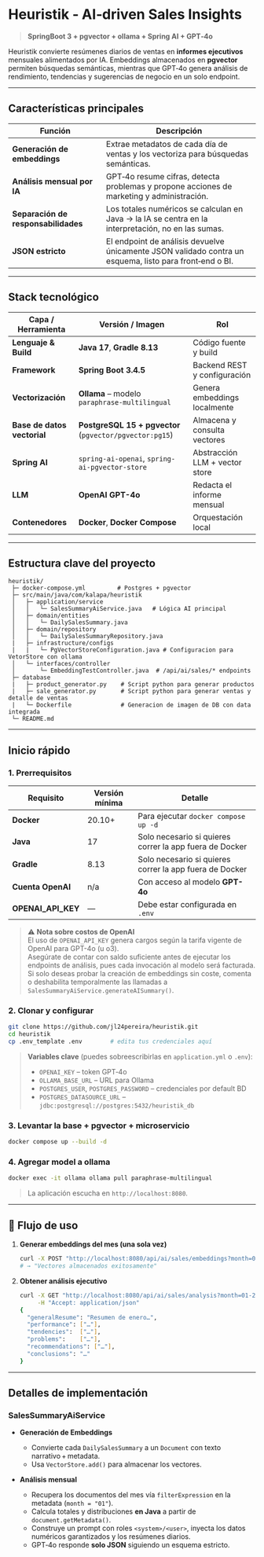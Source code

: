 # Heuristik ‑ AI‑driven Sales Insights

> **SpringBoot 3 + pgvector + ollama + Spring AI + GPT‑4o**

Heuristik convierte resúmenes diarios de ventas en **informes ejecutivos** mensuales alimentados por IA.
Embeddings almacenados en **pgvector** permiten búsquedas semánticas, mientras que GPT‑4o genera análisis de rendimiento, tendencias y sugerencias de negocio en un solo endpoint.

---
## Características principales

| Función                             | Descripción                                                                                             |
| ----------------------------------- | ------------------------------------------------------------------------------------------------------- |
| **Generación de embeddings**        | Extrae metadatos de cada día de ventas y los vectoriza para búsquedas semánticas.                       |
| **Análisis mensual por IA**         | GPT‑4o resume cifras, detecta problemas y propone acciones de marketing y administración.               |
| **Separación de responsabilidades** | Los totales numéricos se calculan en Java → la IA se centra en la interpretación, no en las sumas.      |
| **JSON estricto**                   | El endpoint de análisis devuelve únicamente JSON validado contra un esquema, listo para front‑end o BI. |

---
## Stack tecnológico

| Capa / Herramienta                        | Versión / Imagen                                        | Rol |
|-------------------------------------------|---------------------------------------------------------|-----|
| **Lenguaje & Build**                      | **Java 17**, **Gradle 8.13**                            | Código fuente y build |
| **Framework**                             | **Spring Boot 3.4.5**                                   | Backend REST y configuración |
| **Vectorización**                         | **Ollama** – modelo `paraphrase-multilingual`           | Genera embeddings localmente |
| **Base de datos vectorial**               | **PostgreSQL 15 + pgvector** (`pgvector/pgvector:pg15`) | Almacena y consulta vectores |
| **Spring AI**                             | `spring-ai-openai`, `spring-ai-pgvector-store`          | Abstracción LLM + vector store |
| **LLM**                                   | **OpenAI GPT-4o**                                       | Redacta el informe mensual |
| **Contenedores**                          | **Docker**, **Docker Compose**                          | Orquestación local |

---
## Estructura clave del proyecto

```
heuristik/
 ├─ docker-compose.yml         # Postgres + pgvector
 ├─ src/main/java/com/kalapa/heuristik
 │   ├─ application/service
 │   │   └─ SalesSummaryAiService.java   # Lógica AI principal
 │   ├─ domain/entities
 │   │   └─ DailySalesSummary.java
 │   ├─ domain/repository
 │   │   └─ DailySalesSummaryRepository.java
 |   ├─ infrastructure/configs
 |   |   └─ PgVectorStoreConfiguration.java # Configuracion para VetorStore con ollama
 │   └─ interfaces/controller
 │       └─ EmbeddingTestController.java  # /api/ai/sales/* endpoints
 ├─ database
 |   ├─ product_generator.py    # Script python para generar productos
 |   ├─ sale_generator.py       # Script python para generar ventas y detalle de ventas
 |   └─ Dockerfile              # Generacion de imagen de DB con data integrada
 └─ README.md
```

---
## Inicio rápido

### 1. Prerrequisitos

| Requisito          | Versión mínima | Detalle |
|--------------------|----------------|---------|
| **Docker**         | 20.10+         | Para ejecutar `docker compose up -d` |
| **Java**           | 17             | Solo necesario si quieres correr la app fuera de Docker |
| **Gradle**         | 8.13           | Solo necesario si quieres correr la app fuera de Docker |
| **Cuenta OpenAI**  | n/a            | Con acceso al modelo **GPT-4o** |
| **OPENAI_API_KEY** | —              | Debe estar configurada en `.env` |

> ⚠️ **Nota sobre costos de OpenAI**  
> El uso de `OPENAI_API_KEY` genera cargos según la tarifa vigente de OpenAI para GPT-4o (u o3).  
> Asegúrate de contar con saldo suficiente antes de ejecutar los endpoints de análisis, pues cada invocación al modelo será facturada.  
> Si solo deseas probar la creación de embeddings sin coste, comenta o deshabilita temporalmente las llamadas a `SalesSummaryAiService.generateAISummary()`.


### 2. Clonar y configurar

```bash
git clone https://github.com/jl24pereira/heuristik.git
cd heuristik
cp .env_template .env        # edita tus credenciales aquí
```

> **Variables clave** (puedes sobreescribirlas en `application.yml` o `.env`):
>
> * `OPENAI_KEY` – token GPT‑4o
> * `OLLAMA_BASE_URL` – URL para Ollama
> * `POSTGRES_USER`, `POSTGRES_PASSWORD` – credenciales por default BD
> * `POSTGRES_DATASOURCE_URL` – `jdbc:postgresql://postgres:5432/heuristik_db`

### 3. Levantar la base + pgvector + microservicio

```bash
docker compose up --build -d
```

### 4. Agregar model a ollama

```bash
docker exec -it ollama ollama pull paraphrase-multilingual
```

> La aplicación escucha en `http://localhost:8080`.
---
## 🚀 Flujo de uso

1. **Generar embeddings del mes (una sola vez)**

   ```bash
   curl -X POST "http://localhost:8080/api/ai/sales/embeddings?month=01-2024"
   # → "Vectores almacenados exitosamente"
   ```

2. **Obtener análisis ejecutivo**

   ```bash
   curl -X GET "http://localhost:8080/api/ai/sales/analysis?month=01-2024" \
        -H "Accept: application/json"
   {
     "generalResume": "Resumen de enero…",
     "performance": ["…"],
     "tendencies":  ["…"],
     "problems":    ["…"],
     "recommendations": ["…"],
     "conclusions": "…"
   }
   ```
---
## Detalles de implementación

### SalesSummaryAiService

* **Generación de Embeddings**

    * Convierte cada `DailySalesSummary` a un `Document` con texto narrativo + metadata.
    * Usa `VectorStore.add()` para almacenar los vectores.
* **Análisis mensual**

    * Recupera los documentos del mes vía `filterExpression` en la metadata (`month = "01"`).
    * Calcula totales y distribuciones **en Java** a partir de `document.getMetadata()`.
    * Construye un prompt con roles `<system>/<user>`, inyecta los datos numéricos garantizados y los resúmenes diarios.
    * GPT‑4o responde **solo JSON** siguiendo un esquema estricto.
